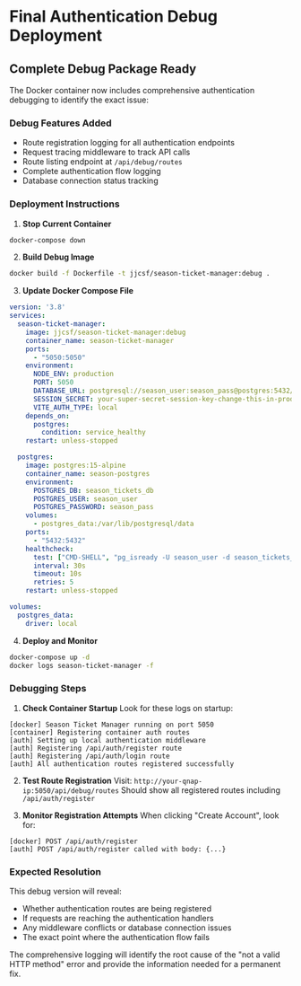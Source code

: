 # Final Authentication Debug Deployment

## Complete Debug Package Ready
The Docker container now includes comprehensive authentication debugging to identify the exact issue:

### Debug Features Added
- Route registration logging for all authentication endpoints
- Request tracing middleware to track API calls
- Route listing endpoint at `/api/debug/routes` 
- Complete authentication flow logging
- Database connection status tracking

### Deployment Instructions

1. **Stop Current Container**
```bash
docker-compose down
```

2. **Build Debug Image**
```bash
docker build -f Dockerfile -t jjcsf/season-ticket-manager:debug .
```

3. **Update Docker Compose File**
```yaml
version: '3.8'
services:
  season-ticket-manager:
    image: jjcsf/season-ticket-manager:debug
    container_name: season-ticket-manager
    ports:
      - "5050:5050"
    environment:
      NODE_ENV: production
      PORT: 5050
      DATABASE_URL: postgresql://season_user:season_pass@postgres:5432/season_tickets_db
      SESSION_SECRET: your-super-secret-session-key-change-this-in-production-12345
      VITE_AUTH_TYPE: local
    depends_on:
      postgres:
        condition: service_healthy
    restart: unless-stopped

  postgres:
    image: postgres:15-alpine
    container_name: season-postgres
    environment:
      POSTGRES_DB: season_tickets_db
      POSTGRES_USER: season_user
      POSTGRES_PASSWORD: season_pass
    volumes:
      - postgres_data:/var/lib/postgresql/data
    ports:
      - "5432:5432"
    healthcheck:
      test: ["CMD-SHELL", "pg_isready -U season_user -d season_tickets_db"]
      interval: 30s
      timeout: 10s
      retries: 5
    restart: unless-stopped

volumes:
  postgres_data:
    driver: local
```

4. **Deploy and Monitor**
```bash
docker-compose up -d
docker logs season-ticket-manager -f
```

### Debugging Steps

1. **Check Container Startup**
Look for these logs on startup:
```
[docker] Season Ticket Manager running on port 5050
[container] Registering container auth routes
[auth] Setting up local authentication middleware
[auth] Registering /api/auth/register route
[auth] Registering /api/auth/login route
[auth] All authentication routes registered successfully
```

2. **Test Route Registration**
Visit: `http://your-qnap-ip:5050/api/debug/routes`
Should show all registered routes including `/api/auth/register`

3. **Monitor Registration Attempts**
When clicking "Create Account", look for:
```
[docker] POST /api/auth/register
[auth] POST /api/auth/register called with body: {...}
```

### Expected Resolution
This debug version will reveal:
- Whether authentication routes are being registered
- If requests are reaching the authentication handlers  
- Any middleware conflicts or database connection issues
- The exact point where the authentication flow fails

The comprehensive logging will identify the root cause of the "not a valid HTTP method" error and provide the information needed for a permanent fix.